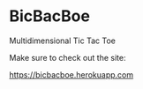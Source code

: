 # BicBacBoe
Multidimensional Tic Tac Toe

Make sure to check out the site:

https://bicbacboe.herokuapp.com
